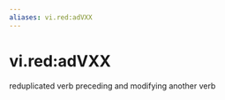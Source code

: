 ```yaml
---
aliases: vi.red:adVXX
---
```

# vi.red:adVXX

reduplicated verb preceding and modifying another verb
